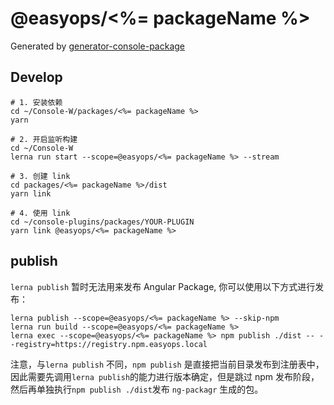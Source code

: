 # @easyops/<%= packageName %>

Generated by [generator-console-package](https://github.com/easyops-cn/generator-console-package)

## Develop

```
# 1. 安装依赖
cd ~/Console-W/packages/<%= packageName %>
yarn

# 2. 开启监听构建
cd ~/Console-W
lerna run start --scope=@easyops/<%= packageName %> --stream

# 3. 创建 link
cd packages/<%= packageName %>/dist
yarn link

# 4. 使用 link
cd ~/console-plugins/packages/YOUR-PLUGIN
yarn link @easyops/<%= packageName %>
```

## publish

`lerna publish` 暂时无法用来发布 Angular Package, 你可以使用以下方式进行发布：

```
lerna publish --scope=@easyops/<%= packageName %> --skip-npm
lerna run build --scope=@easyops/<%= packageName %>
lerna exec --scope=@easyops/<%= packageName %> npm publish ./dist -- --registry=https://registry.npm.easyops.local
```

注意，与`lerna publish` 不同，`npm publish` 是直接把当前目录发布到注册表中，因此需要先调用`lerna publish`的能力进行版本确定，但是跳过 npm 发布阶段，然后再单独执行`npm publish ./dist`发布 `ng-packagr` 生成的包。
